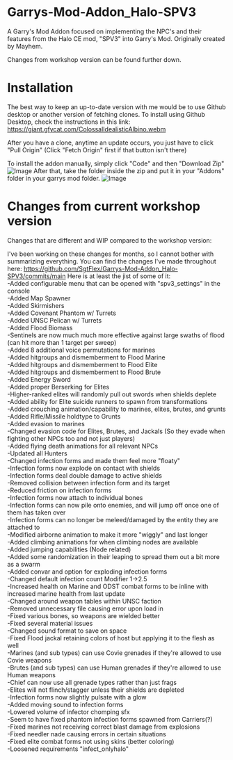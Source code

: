 # Garrys-Mod-Addon_Halo-SPV3
 A Garry's Mod Addon focused on implementing the NPC's and their features from the Halo CE mod, "SPV3" into Garry's Mod. Originally created by Mayhem.
 
 Changes from workshop version can be found further down.

# Installation
The best way to keep an up-to-date version with me would be to use Github desktop or another version of fetching clones. To install using Github Desktop, check the instructions in this link: https://giant.gfycat.com/ColossalIdealisticAlbino.webm

After you have a clone, anytime an update occurs, you just have to click "Pull Origin" (Click "Fetch Origin" first if that button isn't there)

 To install the addon manually, simply click "Code" and then "Download Zip"
![Image](https://i.imgur.com/ctkLnSD.png)
After that, take the folder inside the zip and put it in your "Addons" folder in your garrys mod folder.
![Image](https://i.imgur.com/YOMBLXU.png)

# Changes from current workshop version
Changes that are different and WIP compared to the workshop version:

I've been working on these changes for months, so I cannot bother with summarizing everything. You can find the changes I've made throughout here: https://github.com/SgtFlex/Garrys-Mod-Addon_Halo-SPV3/commits/main
Here is at least the jist of some of it:
   <br/>-Added configurable menu that can be opened with "spv3_settings" in the console
   <br/>-Added Map Spawner
   <br/>-Added Skirmishers
   <br/>-Added Covenant Phantom w/ Turrets
   <br/>-Added UNSC Pelican w/ Turrets
   <br/>-Added Flood Biomass
   <br/>-Sentinels are now much much more effective against large swaths of flood (can hit more than 1 target per sweep)
   <br/>-Added 8 additional voice permutations for marines
   <br/>-Added hitgroups and dismemberment to Flood Marine
   <br/>-Added hitgroups and dismemberment to Flood Elite
   <br/>-Added hitgroups and dismemberment to Flood Brute
   <br/>-Added Energy Sword
   <br/>-Added proper Berserking for Elites
   <br/>-Higher-ranked elites will randomly pull out swords when shields deplete
   <br/>-Added ability for Elite suicide runners to spawn from transformations
   <br/>-Added crouching animation/capability to marines, elites, brutes, and grunts
   <br/>-Added Rifle/Missile holdtype to Grunts
   <br/>-Added evasion to marines
   <br/>-Changed evasion code for Elites, Brutes, and Jackals (So they evade when fighting other NPCs too and not just players)
   <br/>-Added flying death animations for all relevant NPCs
   <br/>-Updated all Hunters
   <br/>-Changed infection forms and made them feel more "floaty"
	<br/>-Infection forms now explode on contact with shields
	<br/>-Infection forms deal double damage to active shields
	<br/>-Removed collision between infection form and its target
	<br/>-Reduced friction on infection forms
	<br/>   -Infection forms now attach to individual bones
	<br/>   -Infection forms can now pile onto enemies, and will jump off once one of them has taken over
	<br/>   -Infection forms can no longer be meleed/damaged by the entity they are attached to
	<br/>   -Modified airborne animation to make it more "wiggly" and last longer
	<br/>   -Added climbing animations for when climbing nodes are available
	<br/>   -Added jumping capabilities (Node related)
	<br/>   -Added some randomization in their leaping to spread them out a bit more as a swarm
   <br/>-Added convar and option for exploding infection forms
   <br/>-Changed default infection count Modifier 1->2.5
   <br/>-Increased health on Marine and ODST combat forms to be inline with increased marine health from last update
   <br/>-Changed around weapon tables within UNSC faction
   <br/>-Removed unnecessary file causing error upon load in
   <br/>-Fixed various bones, so weapons are wielded better
   <br/>-Fixed several material issues
   <br/>-Changed sound format to save on space
   <br/>-Fixed Flood jackal retaining colors of host but applying it to the flesh as well
   <br/>-Marines (and sub types) can use Covie grenades if they're allowed to use Covie weapons
   <br/>-Brutes (and sub types) can use Human grenades if they're allowed to use Human weapons
   <br/>-Chief can now use all grenade types rather than just frags
   <br/>-Elites will not flinch/stagger unless their shields are depleted
   <br/>-Infection forms now slightly pulsate with a glow
   <br/>-Added moving sound to infection forms
   <br/>-Lowered volume of infector chomping sfx
   <br/>-Seem to have fixed phantom infection forms spawned from Carriers(?) 
   <br/>-Fixed marines not receiving correct blast damage from explosions
   <br/>-Fixed needler nade causing errors in certain situations
   <br/>-Fixed elite combat forms not using skins (better coloring)
   <br/>-Loosened requirements "infect_onlyhalo"
 <br/>
 <br/>

